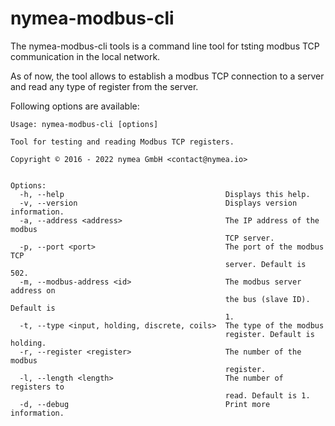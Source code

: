 # nymea-modbus-cli

The nymea-modbus-cli tools is a command line tool for tsting modbus TCP communication in the local network.

As of now, the tool allows to establish a modbus TCP connection to a server and read any type of register from the server.

Following options are available:

    Usage: nymea-modbus-cli [options]
                                                                                                                                                                                     
    Tool for testing and reading Modbus TCP registers.                                                                                                                               
                                                                                                                                                                                     
    Copyright © 2016 - 2022 nymea GmbH <contact@nymea.io>                                                                                                                            
                                                                                                                                                                                     
                                                                                                                                                                                     
    Options:                                                                                                                                                                         
      -h, --help                                    Displays this help.                                                                                                              
      -v, --version                                 Displays version information.
      -a, --address <address>                       The IP address of the modbus
                                                    TCP server.
      -p, --port <port>                             The port of the modbus TCP
                                                    server. Default is 502.
      -m, --modbus-address <id>                     The modbus server address on
                                                    the bus (slave ID). Default is
                                                    1.
      -t, --type <input, holding, discrete, coils>  The type of the modbus
                                                    register. Default is holding.
      -r, --register <register>                     The number of the modbus
                                                    register.
      -l, --length <length>                         The number of registers to
                                                    read. Default is 1.
      -d, --debug                                   Print more information.
    